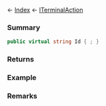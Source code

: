 ← [Index](Api-Index) ← [ITerminalAction](Sandbox.ModAPI.Interfaces.ITerminalAction)

### Summary

```csharp
public virtual string Id { ; }
```

### Returns

### Example

### Remarks

